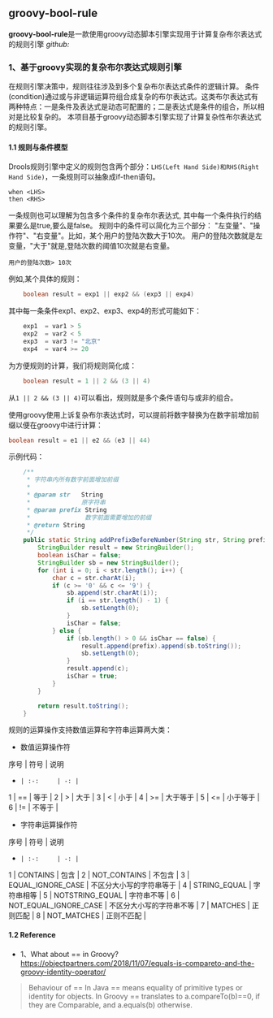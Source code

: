 ## groovy-bool-rule

**groovy-bool-rule**是一款使用groovy动态脚本引擎实现用于计算复杂布尔表达式的规则引擎
*github:*  

### 1、基于groovy实现的复杂布尔表达式规则引擎

在规则引擎决策中，规则往往涉及到多个复杂布尔表达式条件的逻辑计算。
条件(condition)通过或与非逻辑运算符组合成复杂的布尔表达式。这类布尔表达式有两种特点：一是条件及表达式是动态可配置的；二是表达式是条件的组合，所以相对是比较复杂的。
本项目基于groovy动态脚本引擎实现了计算复杂性布尔表达式的规则引擎。

#### 1.1 规则与条件模型
Drools规则引擎中定义的规则包含两个部分：`LHS(Left Hand Side)和RHS(Right Hand Side)`，一条规则可以抽象成if-then语句。
```
when <LHS>
then <RHS>
```

一条规则也可以理解为包含多个条件的复杂布尔表达式, 其中每一个条件执行的结果要么是true,要么是false。
规则中的条件可以简化为三个部分： "左变量"、"操作符"、"右变量"。比如，某个用户的登陆次数大于10次。
用户的登陆次数就是左变量，"大于"就是,登陆次数的阈值10次就是右变量。
```
用户的登陆次数> 10次
```
       
例如,某个具体的规则：
```java
    boolean result = exp1 || exp2 && (exp3 || exp4) 
```

其中每一条条件exp1、exp2、exp3、exp4的形式可能如下：
```java
    exp1  = var1 > 5
    exp2  = var2 < 5
    exp3  = var3 != "北京"
    exp4  = var4 >= 20
```

为方便规则的计算，我们将规则简化成：
```java
    boolean result = 1 || 2 && (3 || 4) 
```

从`1 || 2 && (3 || 4)`可以看出，规则就是多个条件语句与或非的组合。

使用groovy使用上诉复杂布尔表达式时，可以提前将数字替换为在数字前增加前缀以便在groovy中进行计算：
```java
boolean result = e1 || e2 && (e3 || 44)

```
示例代码：
```java
    /**
     * 字符串内所有数字前面增加前缀
     *
     * @param str   String
     *              原字符串
     * @param prefix String
     *               数字前面需要增加的前缀
     * @return String
     */
    public static String addPrefixBeforeNumber(String str, String prefix) {
        StringBuilder result = new StringBuilder();
        boolean isChar = false;
        StringBuilder sb = new StringBuilder();
        for (int i = 0; i < str.length(); i++) {
            char c = str.charAt(i);
            if (c >= '0' && c <= '9') {
                sb.append(str.charAt(i));
                if (i == str.length() - 1) {
                    sb.setLength(0);
                }
                isChar = false;
            } else {
                if (sb.length() > 0 && isChar == false) {
                    result.append(prefix).append(sb.toString());
                    sb.setLength(0);
                }
                result.append(c);
                isChar = true;
            }
        }

        return result.toString();
    }
```

规则的运算操作支持数值运算和字符串运算两大类：

+ 数值运算操作符

序号   |  符号  | 说明 
-     | :-:     | -: | 
1     |   ==                |              等于            | 
2     |   >                 |               大于           | 
3     |   <                 |               小于           | 
4     |   >=                |              大于等于           | 
5     |   <=                |              小于等于           | 
6     |   !=                |              不等于           | 

+ 字符串运算操作符

序号   |  符号  | 说明 
-     | :-:     | -: | 
1     |   CONTAINS                        |      包含                       | 
2     |   NOT_CONTAINS                    |      不包含                     | 
3     |   EQUAL_IGNORE_CASE               |      不区分大小写的字符串等于     | 
4     |   STRING_EQUAL                    |     字符串相等                   | 
5     |   NOTSTRING_EQUAL                 |     字符串不等                    | 
6     |   NOT_EQUAL_IGNORE_CASE           |      不区分大小写的字符串不等      | 
7     |   MATCHES                         |      正则匹配                    | 
8     |    NOT_MATCHES                    |      正则不匹配                  | 


#### 1.2 Reference

+ 1、What about == in Groovy?
https://objectpartners.com/2018/11/07/equals-is-compareto-and-the-groovy-identity-operator/
>
>Behaviour of == In Java == means equality of primitive types or identity for objects.
>In Groovy == translates to a.compareTo(b)==0, if they are Comparable, and a.equals(b) otherwise.
>






